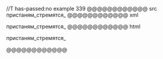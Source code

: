 //T has-passed:no
example 339
@@@@@@@@@@@@ src
пристаням_стремятся_
@@@@@@@@@@@@ xml
<?xml version="1.0" encoding="UTF-8"?>
<!DOCTYPE document SYSTEM "CommonMark.dtd">
<document xmlns="http://commonmark.org/xml/1.0">
  <paragraph>
    <text>пристаням_стремятся_</text>
  </paragraph>
</document>
@@@@@@@@@@@@ html
<p>пристаням_стремятся_</p>
@@@@@@@@@@@@
